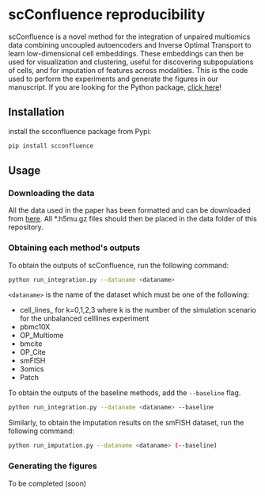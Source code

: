 # scConfluence reproducibility

scConfluence is a novel method for the integration of unpaired multiomics data combining 
uncoupled autoencoders and Inverse Optimal Transport to learn low-dimensional cell 
embeddings. These embeddings can then be used for visualization and clustering, 
useful for discovering subpopulations of cells, and for imputation of features across 
modalities.
This is the code used to perform the experiments and generate the figures in our 
manuscript. If you are looking for the Python package, 
[click here](https://github.com/cantinilab/scconfluence)!

## Installation
install the scconfluence package from Pypi:
```bash
pip install scconfluence
```

## Usage

### Downloading the data
All the data used in the paper has been formatted and can be downloaded from 
[here](https://figshare.com/s/ff75c0bfecd89468dc8d). All *.h5mu.gz files should then be 
placed in the data folder of this repository.

### Obtaining each method's outputs
To obtain the outputs of scConfluence, run the following command:
```bash
python run_integration.py --dataname <dataname>
```
`<dataname>` is the name of the dataset which must be one of the following:
- cell_lines_<k> for k=0,1,2,3 where k is the number of the simulation scenario for the 
unbalanced celllines experiment
- pbmc10X
- OP_Multiome
- bmcite
- OP_Cite
- smFISH
- 3omics
- Patch

To obtain the outputs of the baseline methods, add the `--baseline` flag.
```bash
python run_integration.py --dataname <dataname> --baseline
```

Similarly, to obtain the imputation results on the smFISH dataset, run the following 
command:
```bash
python run_imputation.py --dataname <dataname> (--baseline)
```

### Generating the figures
To be completed (soon)